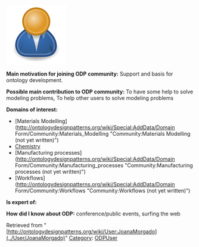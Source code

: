 [![Image:ODPUser.png](../images/a/a6/ODPUser.png)](../Image/ODPUser.png "Image:ODPUser.png")




  





__Main motivation for joining ODP community:__ Support and basis for ontology development.


__Possible main contribution to ODP community:__ To have some help to solve modeling problems, To help other users to solve modeling problems


__Domains of interest:__



* [Materials Modelling](http://ontologydesignpatterns.org/wiki/Special:AddData/Domain Form/Community:Materials_Modelling "Community:Materials Modelling (not yet written)")
* [Chemistry](../Community/Chemistry "Community:Chemistry")
* [Manufacturing processes](http://ontologydesignpatterns.org/wiki/Special:AddData/Domain Form/Community:Manufacturing_processes "Community:Manufacturing processes (not yet written)")
* [Workflows](http://ontologydesignpatterns.org/wiki/Special:AddData/Domain Form/Community:Workflows "Community:Workflows (not yet written)")


__Is expert of:__


  

__How did I know about ODP:__ conference/public events, surfing the web






Retrieved from "[http://ontologydesignpatterns.org/wiki/User:JoanaMorgado](../User/JoanaMorgado)"
 [Category](http://ontologydesignpatterns.org/wiki/Special:Categories "Special:Categories"): [ODPUser](../Category/ODPUser "Category:ODPUser")